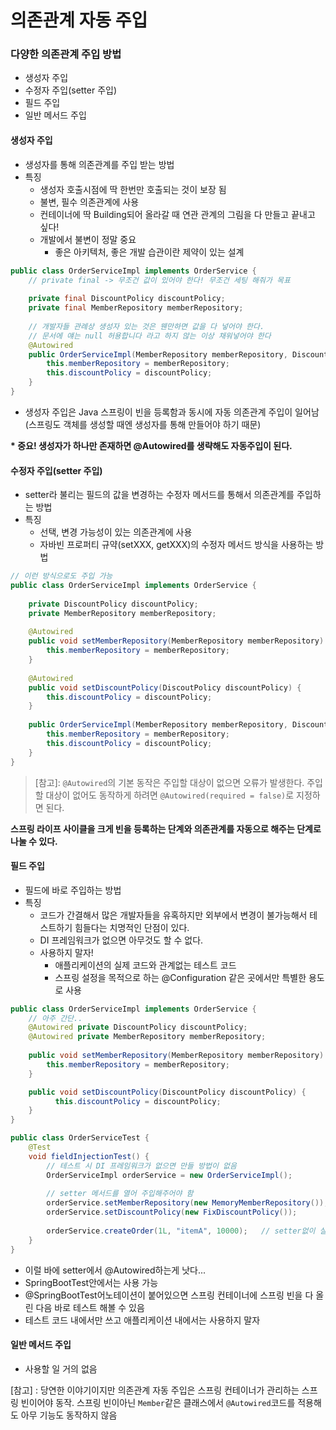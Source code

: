 # 의존관계 자동 주입

### 다양한 의존관계 주입 방법
- 생성자 주입
- 수정자 주입(setter 주입)
- 필드 주입
- 일반 메서드 주입

#### 생성자 주입
- 생성자를 통해 의존관계를 주입 받는 방법
- 특징
  - 생성자 호출시점에 딱 한번만 호출되는 것이 보장 됨
  - 불변, 필수 의존관계에 사용 
  - 컨테이너에 딱 Building되어 올라갈 때 연관 관계의 그림을 다 만들고 끝내고 싶다!
  - 개발에서 불변이 정말 중요
    - 좋은 아키텍처, 좋은 개발 습관이란 제약이 있는 설계
```java
public class OrderServiceImpl implements OrderService {
    // private final -> 무조건 값이 있어야 한다! 무조건 세팅 해줘가 목표
    
    private final DiscountPolicy discountPolicy;
    private final MemberRepository memberRepository;
    
    // 개발자들 관례상 생성자 있는 것은 웬만하면 값을 다 넣어야 한다.
    // 문서에 얘는 null 허용합니다 라고 하지 않는 이상 채워넣어야 한다
    @Autowired
    public OrderServiceImpl(MemberRepository memberRepository, DiscountPolicy discountPolicy) {
        this.memberRepository = memberRepository;
        this.discountPolicy = discountPolicy;
    }
}
```
- 생성자 주입은 Java 스프링이 빈을 등록함과 동시에 자동 의존관계 주입이 일어남(스프링도 객체를 생성할 때엔 생성자를 통해 만들어야 하기 때문)

**\* 중요! 생성자가 하나만 존재하면 @Autowired를 생략해도 자동주입이 된다.**

#### 수정자 주입(setter 주입)
- setter라 불리는 필드의 값을 변경하는 수정자 메서드를 통해서 의존관계를 주입하는 방법
- 특징
  - 선택, 변경 가능성이 있는 의존관계에 사용
  - 자바빈 프로퍼티 규약(setXXX, getXXX)의 수정자 메서드 방식을 사용하는 방법
```java
// 이런 방식으로도 주입 가능
public class OrderServiceImpl implements OrderService {
    
    private DiscountPolicy discountPolicy;
    private MemberRepository memberRepository;
    
    @Autowired
    public void setMemberRepository(MemberRepository memberRepository) {
        this.memberRepository = memberRepository;
    }
    
    @Autowired
    public void setDiscountPolicy(DiscoutPolicy discountPolicy) {
        this.discountPolicy = discountPolicy;
    }
    
    public OrderServiceImpl(MemberRepository memberRepository, DiscountPolicy discountPolicy) {
        this.memberRepository = memberRepository;
        this.discountPolicy = discountPolicy;
    }
}
```
>[참고]: `@Autowired`의 기본 동작은 주입할 대상이 없으면 오류가 발생한다. 주입할 대상이 없어도 동작하게 하려면 `@Autowired(required = false)`로 지정하면 된다.

**스프링 라이프 사이클을 크게 빈을 등록하는 단계와 의존관계를 자동으로 해주는 단계로 나눌 수 있다.**

#### 필드 주입
- 필드에 바로 주입하는 방법
- 특징
  - 코드가 간결해서 많은 개발자들을 유혹하지만 외부에서 변경이 불가능해서 테스트하기 힘들다는 치명적인 단점이 있다.
  - DI 프레임워크가 없으면 아무것도 할 수 없다.
  - 사용하지 말자!
    - 애플리케이션의 실제 코드와 관계없는 테스트 코드
    - 스프링 설정을 목적으로 하는 @Configuration 같은 곳에서만 특별한 용도로 사용  
```java
public class OrderServiceImpl implements OrderService {
    // 아주 간단..
    @Autowired private DiscountPolicy discountPolicy;
    @Autowired private MemberRepository memberRepository;
    
    public void setMemberRepository(MemberRepository memberRepository) {
        this.memberRepository = memberRepository;
    }

    public void setDiscountPolicy(DiscountPolicy discountPolicy) {
          this.discountPolicy = discountPolicy;
    }
}

public class OrderServiceTest {
    @Test
    void fieldInjectionTest() {
        // 테스트 시 DI 프레임워크가 없으면 만들 방법이 없음
        OrderServiceImpl orderService = new OrderServiceImpl();
        
        // setter 메서드를 열어 주입해주어야 함
        orderService.setMemberRepository(new MemoryMemberRepository());
        orderService.setDiscountPolicy(new FixDiscountPolicy());
    
        orderService.createOrder(1L, "itemA", 10000);   // setter없이 실행하면 당연히 NullPointerException 남
    }
}
```
- 이럴 바에 setter에서 @Autowired하는게 낫다...
- SpringBootTest안에서는 사용 가능 
- @SpringBootTest어노테이션이 붙어있으면 스프링 컨테이너에 스프링 빈을 다 올린 다음 바로 테스트 해볼 수 있음
- 테스트 코드 내에서만 쓰고 애플리케이션 내에서는 사용하지 말자

#### 일반 메서드 주입
- 사용할 일 거의 없음

[참고] : 당연한 이야기이지만 의존관계 자동 주입은 스프링 컨테이너가 관리하는 스프링 빈이어야 동작. 스프링 빈이아닌 `Member`같은 클래스에서 `@Autowired`코드를 적용해도 아무 기능도 동작하지 않음
